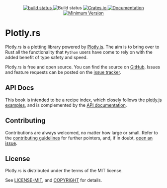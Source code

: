 <div align="center">
    <a href="https://github.com/plotly/plotly.rs/tree/main">
        <img src="https://img.shields.io/badge/Plotly.rs-main-brightgreen" alt="build status">
    </a>
    <a href="https://github.com/plotly/plotly.rs/actions?query=branch%3Amain" style="text-decoration: none!important;">
        <img src="https://img.shields.io/github/actions/workflow/status/plotly/plotly.rs/ci.yml?branch=main" alt="Build status">
    </a>
    <a href="https://crates.io/crates/plotly">
        <img src="https://img.shields.io/crates/v/plotly.svg" alt="Crates.io">
    </a>
	<a href="https://docs.rs/plotly">
        <img src="https://docs.rs/plotly/badge.svg" alt="Documentation">
    </a>
    <a href="">
        <img src="https://img.shields.io/badge/Minimum%20Rust%20Version-1.31-brightgreen.svg" alt="Minimum Version">
    </a>
</div>

# Plotly.rs

Plotly.rs is a plotting library powered by [Plotly.js](https://plot.ly/javascript/). The aim is to bring over to Rust all the functionality that `Python` users have come to rely on with the added benefit of type safety and speed.

Plotly.rs is free and open source. You can find the source on [GitHub](https://github.com/plotly/plotly.rs). Issues and feature requests can be posted on the [issue tracker](https://github.com/plotly/plotly.rs/issues).

## API Docs

This book is intended to be a recipe index, which closely follows the [plotly.js examples](https://plotly.com/javascript/), and is complemented by the [API documentation](https://docs.rs/plotly).

## Contributing
Contributions are always welcomed, no matter how large or small. Refer to the [contributing guidelines](https://github.com/plotly/plotly.rs/tree/main/CONTRIBUTING.md) for further pointers, and, if in doubt, [open an issue](https://github.com/plotly/plotly.rs/issues).

## License

Plotly.rs is distributed under the terms of the MIT license.

See [LICENSE-MIT](https://github.com/plotly/plotly.rs/tree/main/LICENSE-MIT), and [COPYRIGHT](https://github.com/plotly/plotly.rs/tree/main/COPYRIGHT) for details.